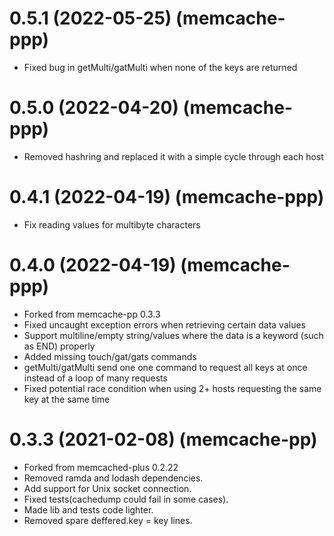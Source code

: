 # 0.5.1 (2022-05-25) (memcache-ppp)

  * Fixed bug in getMulti/gatMulti when none of the keys are returned

# 0.5.0 (2022-04-20) (memcache-ppp)

  * Removed hashring and replaced it with a simple cycle through each host

# 0.4.1 (2022-04-19) (memcache-ppp)

  * Fix reading values for multibyte characters

# 0.4.0 (2022-04-19) (memcache-ppp)

  * Forked from memcache-pp 0.3.3
  * Fixed uncaught exception errors when retrieving certain data values
  * Support multiline/empty string/values where the data is a keyword (such as END) properly
  * Added missing touch/gat/gats commands
  * getMulti/gatMulti send one one command to request all keys at once instead of a loop of many requests
  * Fixed potential race condition when using 2+ hosts requesting the same key at the same time

# 0.3.3 (2021-02-08) (memcache-pp)

  * Forked from memcached-plus 0.2.22
  * Removed ramda and lodash dependencies.
  * Add support for Unix socket connection.
  * Fixed tests(cachedump could fail in some cases).
  * Made lib and tests code lighter.
  * Removed spare deffered.key = key lines.
